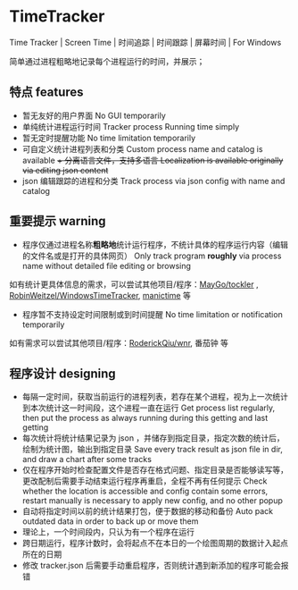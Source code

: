# TimeTracker
Time Tracker | Screen Time | 时间追踪 | 时间跟踪 | 屏幕时间 | For Windows 

简单通过进程粗略地记录每个进程运行的时间，并展示；

## 特点 features
+ 暂无友好的用户界面 No GUI temporarily
+ 单纯统计进程运行时间 Tracker process Running time simply
+ 暂无定时提醒功能 No time limitation temporarily
+ 可自定义统计进程列表和分类 Custom process name and catalog is available
~~+ 分离语言文件，支持多语言 Localization is available originally via editing json content~~
+ json 编辑跟踪的进程和分类 Track process via json config with name and catalog

## 重要提示 warning
+ 程序仅通过进程名称**粗略地**统计运行程序，不统计具体的程序运行内容（编辑的文件名或是打开的具体网页） 
Only track program **roughly** via process name without detailed file editing or browsing

如有统计更具体信息的需求，可以尝试其他项目/程序：[MayGo/tockler](https://github.com/MayGo/tockler) , 
[RobinWeitzel/WindowsTimeTracker](https://github.com/RobinWeitzel/WindowsTimeTracker), 
[manictime](https://www.manictime.com/) 等

+ 程序暂不支持设定时间限制或到时间提醒 No time limitation or notification temporarily

如有需求可以尝试其他项目/程序：[RoderickQiu/wnr](https://github.com/RoderickQiu/wnr), 番茄钟 等

## 程序设计 designing
+ 每隔一定时间，获取当前运行的进程列表，若存在某个进程，视为上一次统计到本次统计这一时间段，这个进程一直在运行
Get process list regularly, then put the process as always running during this getting and last getting
+ 每次统计将统计结果记录为 json ，并储存到指定目录，指定次数的统计后，绘制为统计图，输出到指定目录
Save every track result as json file in dir, and draw a chart after some tracks
+ 仅在程序开始时检查配置文件是否存在格式问题、指定目录是否能够读写等，更改配制后需要手动结束运行程序再重启，全程不再有任何提示
Check whether the location is accessible and config contain some errors, restart manually is necessary to apply new config, and no other popup
+ 自动将指定时间以前的统计结果打包，便于数据的移动和备份
Auto pack outdated data in order to back up or move them
+ 理论上，一个时间段内，只认为有一个程序在运行
+ 跨日期运行，程序计数时，会将起点不在本日的一个绘图周期的数据计入起点所在的日期
+ 修改 tracker.json 后需要手动重启程序，否则统计遇到新添加的程序可能会报错

